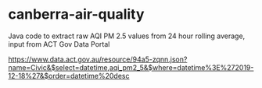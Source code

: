 # canberra-air-quality
Java code to extract raw AQI PM 2.5 values from 24 hour rolling average, input from ACT Gov Data Portal

https://www.data.act.gov.au/resource/94a5-zqnn.json?name=Civic&$select=datetime,aqi_pm2_5&$where=datetime%3E%272019-12-18%27&$order=datetime%20desc
